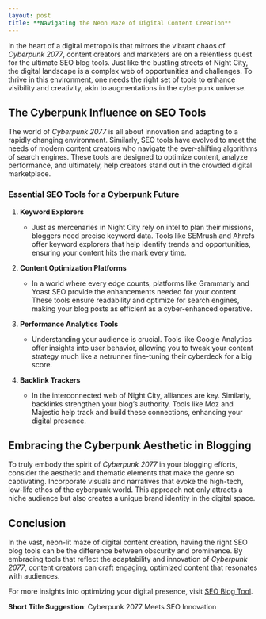 ```yaml
---
layout: post
title: **Navigating the Neon Maze of Digital Content Creation**
---
```



In the heart of a digital metropolis that mirrors the vibrant chaos of *Cyberpunk 2077*, content creators and marketers are on a relentless quest for the ultimate SEO blog tools. Just like the bustling streets of Night City, the digital landscape is a complex web of opportunities and challenges. To thrive in this environment, one needs the right set of tools to enhance visibility and creativity, akin to augmentations in the cyberpunk universe.

## The Cyberpunk Influence on SEO Tools

The world of *Cyberpunk 2077* is all about innovation and adapting to a rapidly changing environment. Similarly, SEO tools have evolved to meet the needs of modern content creators who navigate the ever-shifting algorithms of search engines. These tools are designed to optimize content, analyze performance, and ultimately, help creators stand out in the crowded digital marketplace.

### Essential SEO Tools for a Cyberpunk Future

1. **Keyword Explorers**
   - Just as mercenaries in Night City rely on intel to plan their missions, bloggers need precise keyword data. Tools like SEMrush and Ahrefs offer keyword explorers that help identify trends and opportunities, ensuring your content hits the mark every time.

2. **Content Optimization Platforms**
   - In a world where every edge counts, platforms like Grammarly and Yoast SEO provide the enhancements needed for your content. These tools ensure readability and optimize for search engines, making your blog posts as efficient as a cyber-enhanced operative.

3. **Performance Analytics Tools**
   - Understanding your audience is crucial. Tools like Google Analytics offer insights into user behavior, allowing you to tweak your content strategy much like a netrunner fine-tuning their cyberdeck for a big score.

4. **Backlink Trackers**
   - In the interconnected web of Night City, alliances are key. Similarly, backlinks strengthen your blog’s authority. Tools like Moz and Majestic help track and build these connections, enhancing your digital presence.

## Embracing the Cyberpunk Aesthetic in Blogging

To truly embody the spirit of *Cyberpunk 2077* in your blogging efforts, consider the aesthetic and thematic elements that make the genre so captivating. Incorporate visuals and narratives that evoke the high-tech, low-life ethos of the cyberpunk world. This approach not only attracts a niche audience but also creates a unique brand identity in the digital space.

## Conclusion

In the vast, neon-lit maze of digital content creation, having the right SEO blog tools can be the difference between obscurity and prominence. By embracing tools that reflect the adaptability and innovation of *Cyberpunk 2077*, content creators can craft engaging, optimized content that resonates with audiences.

For more insights into optimizing your digital presence, visit [SEO Blog Tool](https://seoblogtool.com/).

**Short Title Suggestion**: Cyberpunk 2077 Meets SEO Innovation